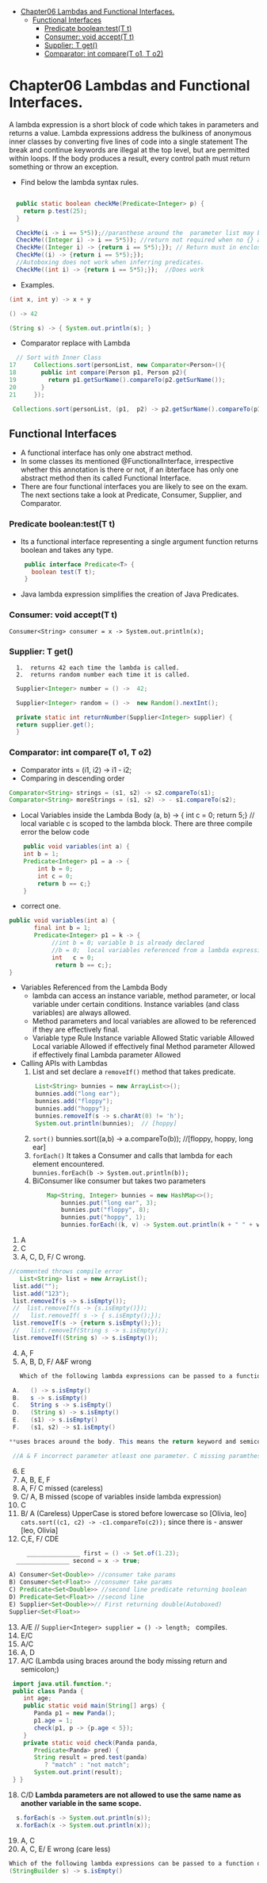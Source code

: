 - [Chapter06 Lambdas and Functional Interfaces.](#chapter06-lambdas-and-functional-interfaces)
  - [Functional Interfaces](#functional-interfaces)
    - [Predicate boolean:test(T t)](#predicate-booleantestt-t)
    - [Consumer: void accept(T t)](#consumer-void-acceptt-t)
    - [Supplier: T get()](#supplier-t-get)
    - [Comparator:  int compare(T o1, T o2)](#comparator--int-comparet-o1-t-o2)

# Chapter06 Lambdas and Functional Interfaces.
A lambda expression is a short block of code which takes in parameters and returns a value.
Lambda expressions address the bulkiness of anonymous inner classes by converting five lines of code into a single statement
The break and continue keywords are illegal at the top level, but are permitted within loops. If the body produces a result, every control path must return something or throw an exception.
- Find below the lambda syntax rules.
```java

  public static boolean checkMe(Predicate<Integer> p) {
    return p.test(25);
  }

  CheckMe(i -> i == 5*5));//paranthese around the  parameter list may be omitted if its single parameter
  CheckMe((Integer i) -> i == 5*5)); //return not required when no {} around the body
  CheckMe((Integer i) -> {return i == 5*5);}); // Return must in enclosed body.
  CheckMe((i) -> {return i == 5*5);});
  //Autoboxing does not work when inferring predicates.
  CheckMe((int i) -> {return i == 5*5);});  //Does work
```
- Examples.
```java
(int x, int y) -> x + y

() -> 42

(String s) -> { System.out.println(s); }

```
- Comparator replace with Lambda
```java
  // Sort with Inner Class
17     Collections.sort(personList, new Comparator<Person>(){
18       public int compare(Person p1, Person p2){
19         return p1.getSurName().compareTo(p2.getSurName());
20       }
21     });

 Collections.sort(personList, (p1,  p2) -> p2.getSurName().compareTo(p1.getSurName()));
```

## Functional Interfaces
- A functional interface has only one abstract method.
- In some classes its mentioned @FunctionalInterface, irrespective whether this annotation is there or not, if an ibterface  has only one abstract method then its called Functional Interface.
- There are four functional interfaces you are likely to see on the exam. The next sections take a look at Predicate, Consumer, Supplier, and Comparator.
### Predicate boolean:test(T t)
 * Its a functional interface representing a single argument function returns boolean and takes any type. 
    
     ```java
      public interface Predicate<T> {
        boolean test(T t);
      }
     ```
  *  Java lambda expression simplifies the creation of Java Predicates. 
### Consumer: void accept(T t)

    Consumer<String> consumer = x -> System.out.println(x);

### Supplier: T get()

      1.  returns 42 each time the lambda is called.
      2.  returns random number each time it is called.   

  ```java
    Supplier<Integer> number = () ->  42;

    Supplier<Integer> random = () ->  new Random().nextInt();

    private static int returnNumber(Supplier<Integer> supplier) {
    return supplier.get();
    }
  ```
### Comparator:  int compare(T o1, T o2)
  - Comparator<Integer> ints = (i1, i2) -> i1 - i2;
  - Comparing in descending order
   ```java
   Comparator<String> strings = (s1, s2) -> s2.compareTo(s1);
   Comparator<String> moreStrings = (s1, s2) -> - s1.compareTo(s2);
   ```
  - Local Variables inside the Lambda Body
   (a, b) -> { int c = 0; return 5;} // local variable c is scoped to the lambda block.
There are three compile error the below code
```java
    public void variables(int a) {
    int b = 1;
    Predicate<Integer> p1 = a -> {
        int b = 0;
        int c = 0;
        return b == c;}
    }
```
* correct one. 
```java
public void variables(int a) {
       final int b = 1;
       Predicate<Integer> p1 = k -> {
            //int b = 0; variable b is already declared
            //b = 0;  local variables referenced from a lambda expression must be final or effectively final
            int   c = 0;
             return b == c;};
}
```
- Variables Referenced from the Lambda Body
  - lambda can access an instance variable, method parameter, or local variable under certain conditions. Instance variables (and class variables) are always allowed.
  - Method parameters and local variables are allowed to be referenced if they are effectively final. 
  - Variable type	Rule
    Instance variable	Allowed
    Static variable	Allowed
    Local variable	Allowed if effectively final
    Method parameter	Allowed if effectively final
    Lambda parameter	Allowed
 - Calling APIs with Lambdas
   1. List and set declare a `removeIf()` method that takes predicate. 
    ```java
        List<String> bunnies = new ArrayList<>();
        bunnies.add("long ear");
        bunnies.add("floppy");
        bunnies.add("hoppy");
        bunnies.removeIf(s -> s.charAt(0) != 'h');
        System.out.println(bunnies);  // [hoppy]
    ```
   2. `sort()`
       bunnies.sort((a,b) -> a.compareTo(b)); //[floppy, hoppy, long ear]
   3. `forEach()` It takes a Consumer and calls that lambda for each element encountered.  
       `bunnies.forEach(b -> System.out.println(b));`    
   4. BiConsumer like consumer but takes two parameters
        ```java
            Map<String, Integer> bunnies = new HashMap<>();
                bunnies.put("long ear", 3);
                bunnies.put("floppy", 8);
                bunnies.put("hoppy", 1);
                bunnies.forEach((k, v) -> System.out.println(k + " " + v));
        ```

  1. A
  2. C      
  3. A, C, D, F/ C wrong.
   ```java
   //commented throws compile error
      List<String> list = new ArrayList();
    list.add("");
    list.add("123");
    list.removeIf(s -> s.isEmpty());
    //  list.removeIf(s -> {s.isEmpty()});
    //   list.removeIf( s -> { s.isEmpty();});
    list.removeIf(s -> {return s.isEmpty();});
    //   list.removeIf(String s -> s.isEmpty());
    list.removeIf((String s) -> s.isEmpty());
   ```
  4. A,  F
  5. A, B, D, F/ A&F wrong
```java
   Which of the following lambda expressions can be passed to a function of Predicate<String> type? (Choose all that apply.)

 A.   () -> s.isEmpty()
 B.   s -> s.isEmpty()
 C.   String s -> s.isEmpty()
 D.   (String s) -> s.isEmpty()
 E.   (s1) -> s.isEmpty()
 F.   (s1, s2) -> s1.isEmpty()

**uses braces around the body. This means the return keyword and semicolon are required**

 //A & F incorrect parameter atleast one parameter. C missing paramtheses for single argument (String s). E param name mistmatch with actual impl s1 != s
```
  6. E
  7. A, B, E, F
  8. A, F/ C missed (careless)
  9.  C/ A, B missed (scope of variables inside lambda expression)
  10. C
  11. B/ A (Careless) UpperCase is stored before lowercase so [Olivia, leo] `cats.sort((c1, c2) -> -c1.compareTo(c2));` since there is - answer [leo, Olivia]
  12. C,E, F/ CDE
```java
     _______________ first = () -> Set.of(1.23);
  _______________ second = x -> true;

A) Consumer<Set<Double>> //consumer take params
B) Consumer<Set<Float>> //consumer take params
C) Predicate<Set<Double>> //second line predicate returning boolean
D) Predicate<Set<Float>> //second line 
E) Supplier<Set<Double>>// First returning double(Autoboxed)
Supplier<Set<Float>>
```
  13. A/E // `Supplier<Integer> supplier = () -> length; ` compiles.
  14. E/C
  15. A/C
  16. A, D
  17. A/C (Lambda using braces around the body missing return and semicolon;)
```java
 import java.util.function.*;
 public class Panda {
    int age;
    public static void main(String[] args) {
       Panda p1 = new Panda();
       p1.age = 1;
       check(p1, p -> {p.age < 5});
    }
    private static void check(Panda panda,
       Predicate<Panda> pred) {
       String result = pred.test(panda)
          ? "match" : "not match";
       System.out.print(result);
 } }
```
  18. C/D
   **Lambda parameters are not allowed to use the same name as another variable in the same scope.**
```java
  s.forEach(s -> System.out.println(s));
  x.forEach(x -> System.out.println(x));
```
  19. A, C
  20. A, C, E/ E wrong (care less)
  ```java
  Which of the following lambda expressions can be passed to a function of Predicate<String> type
  (StringBuilder s) -> s.isEmpty()
  ```